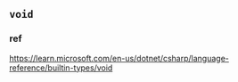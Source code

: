 ## `void`



### ref
https://learn.microsoft.com/en-us/dotnet/csharp/language-reference/builtin-types/void
